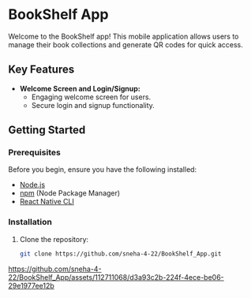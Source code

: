 # BookShelf App

Welcome to the BookShelf app! This mobile application allows users to manage their book collections and generate QR codes for quick access.


## Key Features

- **Welcome Screen and Login/Signup:**
  - Engaging welcome screen for users.
  - Secure login and signup functionality.

## Getting Started

### Prerequisites

Before you begin, ensure you have the following installed:

- [Node.js](https://nodejs.org/)
- [npm](https://www.npmjs.com/) (Node Package Manager)
- [React Native CLI](https://reactnative.dev/docs/environment-setup)

### Installation

1. Clone the repository:

   ```bash
   git clone https://github.com/sneha-4-22/BookShelf_App.git


https://github.com/sneha-4-22/BookShelf_App/assets/112711068/d3a93c2b-224f-4ece-be06-29e1977ee12b

